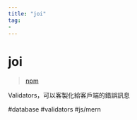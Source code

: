 ```yaml
---
title: "joi"
tag: 
- 
---
```

# joi
>[npm](https://www.npmjs.com/package/joi)

Validators，可以客製化給客戶端的錯誤訊息

#database #validators #js/mern